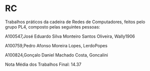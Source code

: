 # RC

Trabalhos práticos da cadeira de Redes de Computadores, feitos pelo grupo PL4, composto pelas seguintes pessoas:

A100547,José Eduardo Silva Monteiro Santos Oliveira, Wally1906

A100759,Pedro Afonso Moreira Lopes, LerdoPopes

A100824,Gonçalo Daniel Machado Costa, Goncalini

Nota Média dos Trabalhos Final: 14.37 
